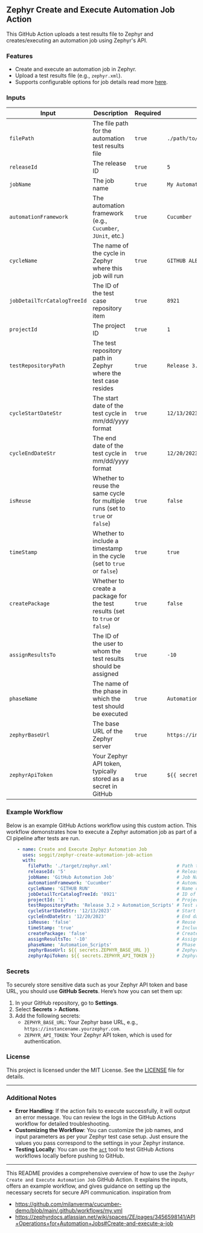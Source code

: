 ## Zephyr Create and Execute Automation Job Action

This GitHub Action uploads a test results file to Zephyr and creates/executing an automation job using Zephyr's API.

### Features
- Create and execute an automation job in Zephyr.
- Upload a test results file (e.g., `zephyr.xml`).
- Supports configurable options for job details read more [here](https://zephyrdocs.atlassian.net/wiki/spaces/ZE/pages/3456598141/API+Operations+for+Automation+Jobs#Create-and-execute-a-job).
  
### Inputs

| Input                | Description                                                                                       | Required | Example                                | Type           |
|----------------------|---------------------------------------------------------------------------------------------------|----------|----------------------------------------|----------------|
| `filePath`           | The file path for the automation test results file                                                | `true`   | `./path/to/zephyr.xml`                 | `string`       |
| `releaseId`          | The release ID                                                                                    | `true`   | `5`                                    | `Integer`      |
| `jobName`            | The job name                                                                                      | `true`   | `My Automation Job`                    | `String`       |
| `automationFramework`| The automation framework (e.g., `Cucumber`, `JUnit`, etc.)                                        | `true`   | `Cucumber`                             | `String`       |
| `cycleName`          | The name of the cycle in Zephyr where this job will run                                           | `true`   | `GITHUB ALEX RUN`                      | `String`       |
| `jobDetailTcrCatalogTreeId` | The ID of the test case repository item                                                    | `true`   | `8921`                                 | `Integer`      |
| `projectId`          | The project ID                                                                                    | `true`   | `1`                                    | `Integer`      |
| `testRepositoryPath` | The test repository path in Zephyr where the test case resides                                    | `true`   | `Release 3.2 > Automation_Scripts`     | `string`       |
| `cycleStartDateStr`  | The start date of the test cycle in mm/dd/yyyy format                                             | `true`   | `12/13/2023`                           | `String`       |
| `cycleEndDateStr`    | The end date of the test cycle in mm/dd/yyyy format                                               | `true`   | `12/20/2023`                           | `String`       |
| `isReuse`            | Whether to reuse the same cycle for multiple runs (set to `true` or `false`)                      | `true`   | `false`                                | `true or false`|
| `timeStamp`          | Whether to include a timestamp in the cycle (set to `true` or `false`)                            | `true`   | `true`                                 | `true or false`|
| `createPackage`      | Whether to create a package for the test results (set to `true` or `false`)                       | `true`   | `false`                                | `true or false`|
| `assignResultsTo`    | The ID of the user to whom the test results should be assigned                                    | `true`   | `-10`                                  | `Integer`      |
| `phaseName`          | The name of the phase in which the test should be executed                                        | `true`   | `Automation_Scripts`                   | `String`       |
| `zephyrBaseUrl`      | The base URL of the Zephyr server                                                                 | `true`   | `https://instancename.yourzephyr.com`  | `string`       |
| `zephyrApiToken`     | Your Zephyr API token, typically stored as a secret in GitHub                                     | `true`   | `${{ secrets.ZEPHYR_API_TOKEN }}`      | `string`       |

### Example Workflow

Below is an example GitHub Actions workflow using this custom action. This workflow demonstrates how to execute a Zephyr automation job as part of a CI pipeline after tests are run.

```yaml
    - name: Create and Execute Zephyr Automation Job
      uses: seggit/zephyr-create-automation-job-action
      with:
        filePath: './target/zephyr.xml'                        # Path to the test results file
        releaseId: '5'                                         # Release ID in Zephyr
        jobName: 'GitHub Automation Job'                       # Job Name
        automationFramework: 'Cucumber'                        # Automation Framework (e.g., Cucumber, JUnit)
        cycleName: 'GITHUB RUN'                                # Name of the cycle
        jobDetailTcrCatalogTreeId: '8921'                      # ID of the test case repository
        projectId: '1'                                         # Project ID
        testRepositoryPath: 'Release 3.2 > Automation_Scripts' # Test repository path
        cycleStartDateStr: '12/13/2023'                        # Start date of the cycle
        cycleEndDateStr: '12/20/2023'                          # End date of the cycle
        isReuse: 'false'                                       # Reuse the same cycle for multiple runs
        timeStamp: 'true'                                      # Include timestamp
        createPackage: 'false'                                 # Create a package for the results
        assignResultsTo: '-10'                                 # Assign results to a user (ID)
        phaseName: 'Automation_Scripts'                        # Phase name
        zephyrBaseUrl: ${{ secrets.ZEPHYR_BASE_URL }}          # Zephyr base URL (store in GitHub secrets)
        zephyrApiToken: ${{ secrets.ZEPHYR_API_TOKEN }}        # Zephyr API token (store in GitHub secrets)
```

### Secrets
To securely store sensitive data such as your Zephyr API token and base URL, you should use **GitHub Secrets**. Here’s how you can set them up:

1. In your GitHub repository, go to **Settings**.
2. Select **Secrets** > **Actions**.
3. Add the following secrets:
   - `ZEPHYR_BASE_URL`: Your Zephyr base URL, e.g., `https://instancename.yourzephyr.com`.
   - `ZEPHYR_API_TOKEN`: Your Zephyr API token, which is used for authentication.

### License

This project is licensed under the MIT License. See the [LICENSE](./LICENSE) file for details.

---

### Additional Notes

- **Error Handling**: If the action fails to execute successfully, it will output an error message. You can review the logs in the GitHub Actions workflow for detailed troubleshooting.
- **Customizing the Workflow**: You can customize the job names, and input parameters as per your Zephyr test case setup. Just ensure the values you pass correspond to the settings in your Zephyr instance.
- **Testing Locally**: You can use the [`act`](https://github.com/nektos/act) tool to test GitHub Actions workflows locally before pushing to GitHub.

---

This README provides a comprehensive overview of how to use the `Zephyr Create and Execute Automation Job` GitHub Action. It explains the inputs, offers an example workflow, and gives guidance on setting up the necessary secrets for secure API communication.
inspiration from
- https://github.com/milanverma/cucumber-demo/blob/main/.github/workflows/my.yml
- https://zephyrdocs.atlassian.net/wiki/spaces/ZE/pages/3456598141/API+Operations+for+Automation+Jobs#Create-and-execute-a-job